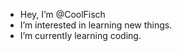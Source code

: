 - Hey, I’m @CoolFisch
- I’m interested in learning new things.
- I’m currently learning coding.


<!---
CoolFisch/CoolFisch is a ✨ special ✨ repository because its `README.md` (this file) appears on your GitHub profile.
You can click the Preview link to take a look at your changes.
--->
